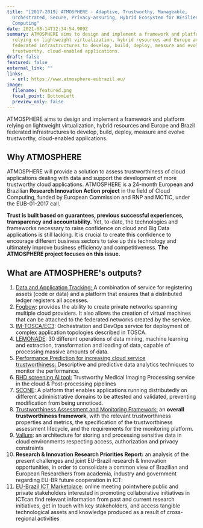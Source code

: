 ```yaml
---
title: "[2017-2019] ATMOSPHERE - Adaptive, Trustworthy, Manageable,
  Orchestrated, Secure, Privacy-assuring, Hybrid Ecosystem for REsilient Cloud
  Computing"
date: 2021-08-14T12:34:54.909Z
summary: ATMOSPHERE aims to design and implement a framework and platform
  relying on lightweight virtualization, hybrid resources and Europe and Brazil
  federated infrastructures to develop, build, deploy, measure and evolve
  trustworthy, cloud-enabled applications.
draft: false
featured: false
external_link: ""
links:
  - url: https://www.atmosphere-eubrazil.eu/
image:
  filename: featured.png
  focal_point: BottomLeft
  preview_only: false
---
```

<!--StartFragment-->

ATMOSPHERE aims to design and implement a framework and platform relying on lightweight virtualization, hybrid resources and Europe and Brazil federated infrastructures to develop, build, deploy, measure and evolve trustworthy, cloud-enabled applications.

## **Why ATMOSPHERE**

ATMOSPHERE will provide a solution to assess trustworthiness of cloud applications dealing with data and support the development of more trustworthy cloud applications. ATMOSPHERE is a 24-month European and Brazilian **Research Innovation Action project** in the field of Cloud Computing, funded by European Commission and RNP and MCTIC, under the EUB-01-2017 call.

**Trust is built based on guarantees, previous successful experiences, transparency and accountability.** Yet, to-date, the technologies and frameworks necessary to raise confidence on cloud and Big Data applications is still lacking. It is crucial to create this confidence to encourage different business sectors to take up this technology and ultimately improve business efficiency and competitiveness. **The ATMOSPHERE project focuses on this issue.**

## **What are ATMOSPHERE's outputs?**

1. [Data and Application Tracking: ](https://www.atmosphere-eubrazil.eu/data-and-application-tracking "Data and Application Tracking")A combination of service for registering assets (code or data) and a platform that ensures that a distributed ledger registers all accesses.
2. [Fogbow](https://www.atmosphere-eubrazil.eu/fogbow): provides the ability to create private networks spanning multiple cloud providers. It also allows the creation of virtual machines that can be attached to the federated networks created by the service.
3. [IM-TOSCA/EC3](https://www.atmosphere-eubrazil.eu/im-toscaec3): Orchestration and DevOps service for deployment of complex application topologies described in TOSCA.
4. [LEMONADE](https://www.atmosphere-eubrazil.eu/lemonade-trustworthy-data-processing-services-and-development-library): 30 different operations of data mining, machine learning and extraction, transformation and loading of data, capable of processing massive amounts of data.
5. [Performance Prediction for increasing cloud service trustworthiness: ](https://www.atmosphere-eubrazil.eu/performance-prediction-increasing-cloud-service-trustworthiness "Performance Prediction for increasing cloud service trustworthiness")Descriptive and predictive data analytics techniques to monitor the performance.
6. [RHD screening AI tool:](https://www.atmosphere-eubrazil.eu/rhd-screening-ai-tool "RHD screening AI tool") Trustworthy Medical Imaging Processing service in the cloud & Post-processing pipelines
7. [SCONE](https://www.atmosphere-eubrazil.eu/scone-secure-container-orchestration): A platform that enables applications running distributedly on different administrative domains to be attested and validated, preventing modification from being unnoticed.
8. [Trustworthiness Assessment and Monitoring Framework:](https://www.atmosphere-eubrazil.eu/trustworthiness-assessment-and-monitoring-framework "Trustworthiness Assessment and Monitoring Framework ") an **overall trustworthiness framework**, with the relevant trustworthiness properties and metrics, the specification of the trustworthiness assessment lifecycle, and the requirements for the monitoring platform.
9. [Vallum](https://www.atmosphere-eubrazil.eu/vallum-privacy-confidentiality-and-access-rights-hostile-environments): an architecture for storing and processing sensitive data in cloud environments respecting access, authorization and privacy constraints
10. **Research & Innovation Research Priorities Report:** an analysis of the present challenges and joint EU-Brazil research & Innovation opportunities, in order to consolidate a common view of Brazilian and European Researchers from academia, industry and government regarding EU-BR future cooperation in ICT.
11. [EU-Brazil ICT Marketplace](https://www.atmosphere-eubrazil.eu/eu-br-marketplace): online meeting pointwhere public and private stakeholders interested in promoting collaborative initiatives in ICTcan find relevant information from past and current research initiatives, get in touch with key stakeholders, and access tangible technological assets and knowledge produced as a result of cross-regional activities

<!--EndFragment-->
